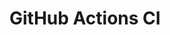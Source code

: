 # GitHub Actions CI
































































































































































































































































































































































































































































































































































































































































































































































































































































































































































































































































































































































































































































































































































































































































































































































































































































































































































































































































































































































































































































































































































































































































































































































































































































































































































































































































































































































































































































































































































































































































































































































































































































































































































































































































































































































































































































































